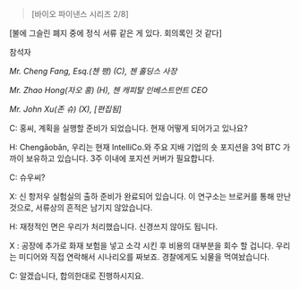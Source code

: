 > [바이오 파이낸스 시리즈 2/8] 

[불에 그슬린 폐지 중에 정식 서류 같은 게 있다. 회의록인 것 같다]  

참석자

*Mr. Cheng Fang, Esq.(첸 팽) (C), 첸 홀딩스 사장*

*Mr. Zhao Hong(자오 홍) (H), 첸 캐피탈 인베스트먼트 CEO*

*Mr. John Xu(존 슈) (X), [편집됨]*

C: 홍씨, 계획을 실행할 준비가 되었습니다. 현재 어떻게 되어가고 있나요?

H: Chengǎobǎn, 우리는 현재 IntelliCo.와 주요 지배 기업의 숏 포지션을 3억 BTC 가까이 보유하고 있습니다. 3주 이내에 포지션 커버가 필요합니다.

C: 슈우씨?

X: 신 항저우 실험실의 출하 준비가 완료되어 있습니다. 이 연구소는 브로커를 통해 만난 것으로, 서류상의 흔적은 남기지 않았습니다.

H: 재정적인 면은 우리가 처리했습니다. 신경쓰지 않아도 됩니다.

X : 공장에 추가로 화재 보험을 넣고 소각 시킨 후 비용의 대부분을 회수 할 겁니다. 우리는 미디어와 직접 연락해서 시나리오를 짜보죠. 경찰에게도 뇌물을 먹여놨습니다.

C: 알겠습니다, 합의한대로 진행하시지요.
